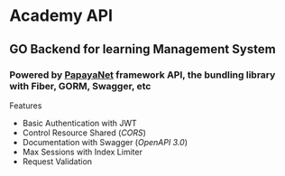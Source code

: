 # Academy API
## GO Backend for learning Management System

### Powered by [PapayaNet](https://github.com/skulluglify/papayanet) framework API, the bundling library with Fiber, GORM, Swagger, etc

Features

- Basic Authentication with JWT
- Control Resource Shared (*CORS*)
- Documentation with Swagger (*OpenAPI 3.0*)
- Max Sessions with Index Limiter
- Request Validation
